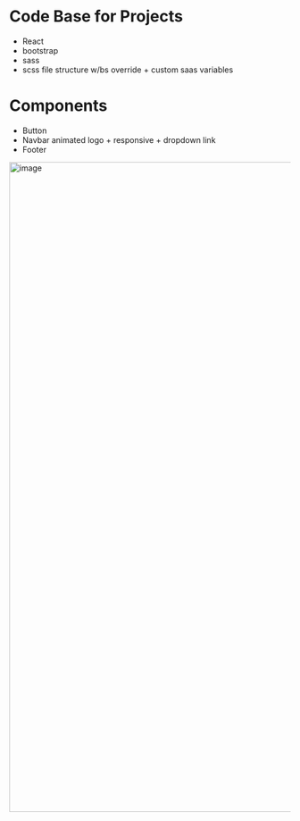 # Code Base for Projects

- React
- bootstrap
- sass
-   scss file structure w/bs override  + custom saas variables

# Components
- Button
- Navbar animated logo + responsive + dropdown link
- Footer




<img width="1164" alt="image" src="https://user-images.githubusercontent.com/99029880/219874597-ef87844a-eced-4ea0-8ed8-5d087597008c.png">

